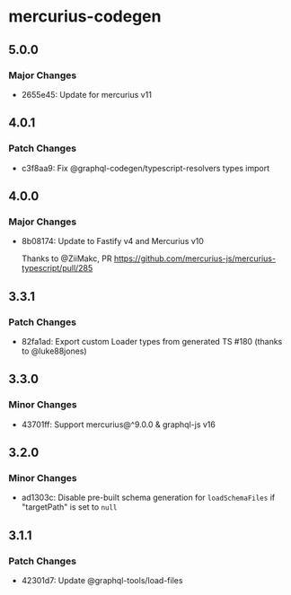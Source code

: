 # mercurius-codegen

## 5.0.0

### Major Changes

- 2655e45: Update for mercurius v11

## 4.0.1

### Patch Changes

- c3f8aa9: Fix @graphql-codegen/typescript-resolvers types import

## 4.0.0

### Major Changes

- 8b08174: Update to Fastify v4 and Mercurius v10

  Thanks to @ZiiMakc, PR https://github.com/mercurius-js/mercurius-typescript/pull/285

## 3.3.1

### Patch Changes

- 82fa1ad: Export custom Loader types from generated TS #180 (thanks to @luke88jones)

## 3.3.0

### Minor Changes

- 43701ff: Support mercurius@^9.0.0 & graphql-js v16

## 3.2.0

### Minor Changes

- ad1303c: Disable pre-built schema generation for `loadSchemaFiles` if "targetPath" is set to `null`

## 3.1.1

### Patch Changes

- 42301d7: Update @graphql-tools/load-files
